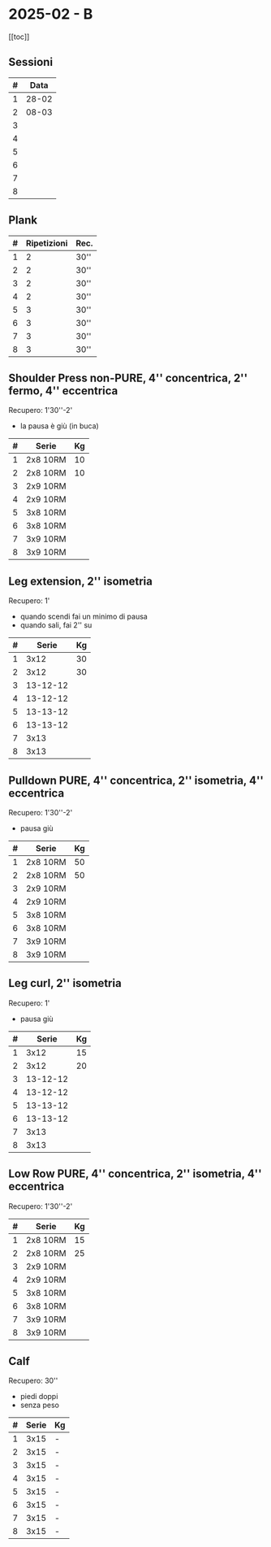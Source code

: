 # 2025-02 - B

[[toc]]

## Sessioni

| #   | Data  |
| --- | ----- |
| 1   | 28-02 |
| 2   | 08-03 |
| 3   |       |
| 4   |       |
| 5   |       |
| 6   |       |
| 7   |       |
| 8   |       |

## Plank

| #   | Ripetizioni | Rec. |
| --- | ----------- | ---- |
| 1   | 2           | 30'' |
| 2   | 2           | 30'' |
| 3   | 2           | 30'' |
| 4   | 2           | 30'' |
| 5   | 3           | 30'' |
| 6   | 3           | 30'' |
| 7   | 3           | 30'' |
| 8   | 3           | 30'' |

## Shoulder Press non-PURE, 4'' concentrica, 2'' fermo, 4'' eccentrica

Recupero: 1'30''-2'

- la pausa è giù (in buca)

| #   | Serie    | Kg  |
| --- | -------- | --- |
| 1   | 2x8 10RM | 10  |
| 2   | 2x8 10RM | 10  |
| 3   | 2x9 10RM |     |
| 4   | 2x9 10RM |     |
| 5   | 3x8 10RM |     |
| 6   | 3x8 10RM |     |
| 7   | 3x9 10RM |     |
| 8   | 3x9 10RM |     |

## Leg extension, 2'' isometria

Recupero: 1'

- quando scendi fai un minimo di pausa
- quando sali, fai 2'' su

| #   | Serie    | Kg  |
| --- | -------- | --- |
| 1   | 3x12     | 30  |
| 2   | 3x12     | 30  |
| 3   | 13-12-12 |     |
| 4   | 13-12-12 |     |
| 5   | 13-13-12 |     |
| 6   | 13-13-12 |     |
| 7   | 3x13     |     |
| 8   | 3x13     |     |

## Pulldown PURE, 4'' concentrica, 2'' isometria, 4'' eccentrica

Recupero: 1'30''-2'

- pausa giù

| #   | Serie    | Kg  |
| --- | -------- | --- |
| 1   | 2x8 10RM | 50  |
| 2   | 2x8 10RM | 50  |
| 3   | 2x9 10RM |     |
| 4   | 2x9 10RM |     |
| 5   | 3x8 10RM |     |
| 6   | 3x8 10RM |     |
| 7   | 3x9 10RM |     |
| 8   | 3x9 10RM |     |

## Leg curl, 2'' isometria

Recupero: 1'

- pausa giù

| #   | Serie    | Kg  |
| --- | -------- | --- |
| 1   | 3x12     | 15  |
| 2   | 3x12     | 20  |
| 3   | 13-12-12 |     |
| 4   | 13-12-12 |     |
| 5   | 13-13-12 |     |
| 6   | 13-13-12 |     |
| 7   | 3x13     |     |
| 8   | 3x13     |     |

## Low Row PURE, 4'' concentrica, 2'' isometria, 4'' eccentrica

Recupero: 1'30''-2'

| #   | Serie    | Kg    |
| --- | -------- | ----- |
| 1   | 2x8 10RM | 15    |
| 2   | 2x8 10RM | 25    |
| 3   | 2x9 10RM |       |
| 4   | 2x9 10RM |       |
| 5   | 3x8 10RM |       |
| 6   | 3x8 10RM |       |
| 7   | 3x9 10RM |       |
| 8   | 3x9 10RM |       |

## Calf

Recupero: 30''

- piedi doppi
- senza peso

| #   | Serie | Kg  |
| --- | ----- | --- |
| 1   | 3x15  | -   |
| 2   | 3x15  | -   |
| 3   | 3x15  | -   |
| 4   | 3x15  | -   |
| 5   | 3x15  | -   |
| 6   | 3x15  | -   |
| 7   | 3x15  | -   |
| 8   | 3x15  | -   |
